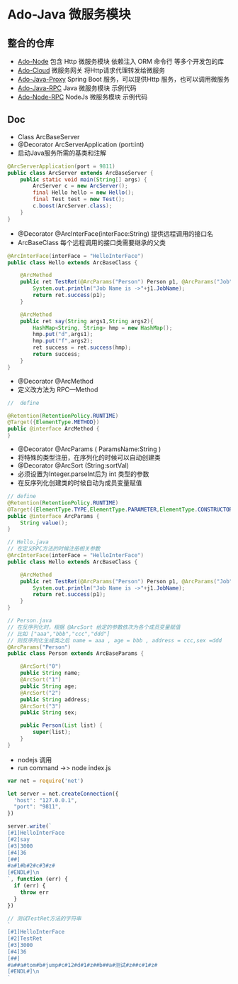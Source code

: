 # Ado-Java 微服务模块

## 整合的仓库
- [Ado-Node](https://github.com/chelizichen/ado-node) 包含 Http 微服务模块 依赖注入 ORM 命令行 等多个开发包的库
- [Ado-Cloud](https://github.com/chelizichen/ado-cloud) 微服务网关 将Http请求代理转发给微服务
- [Ado-Java-Proxy](https://github.com/chelizichen/ado-java-proxy) Spring Boot 服务，可以提供Http 服务，也可以调用微服务
- [Ado-Java-RPC](https://github.com/chelizichen/ado-java-rpc) Java 微服务模块 示例代码
- [Ado-Node-RPC](https://github.com/chelizichen/ado-node-rpc) NodeJs 微服务模块 示例代码


## Doc

- Class ArcBaseServer
- @Decorator ArcServerApplication (port:int)
- 启动Java服务所需的基类和注解
````Java
@ArcServerApplication(port = 9811)
public class ArcServer extends ArcBaseServer {
    public static void main(String[] args) {
        ArcServer c = new ArcServer();
        final Hello hello = new Hello();
        final Test test = new Test();
        c.boost(ArcServer.class);
    }
}

````

- @Decorator @ArcInterFace(interFace:String) 提供远程调用的接口名
- ArcBaseClass 每个远程调用的接口类需要继承的父类
````Java
@ArcInterFace(interFace = "HelloInterFace")
public class Hello extends ArcBaseClass {

    @ArcMethod
    public ret TestRet(@ArcParams("Person") Person p1, @ArcParams("Job")Job j1){
        System.out.println("Job Name is ->"+j1.JobName);
        return ret.success(p1);
    }

    @ArcMethod
    public ret say(String args1,String args2){
        HashMap<String, String> hmp = new HashMap();
        hmp.put("d",args1);
        hmp.put("f",args2);
        ret success = ret.success(hmp);
        return success;
    }
}

````


- @Decorator @ArcMethod
- 定义改方法为 RPC—Method

````java
//  define

@Retention(RetentionPolicy.RUNTIME)
@Target({ElementType.METHOD})
public @interface ArcMethod {
}

````

- @Decorator @ArcParams ( ParamsName:String )
- 将特殊的类型注册，在序列化的时候可以自动创建类
- @Decorator @ArcSort (String:sortVal)
- 必须设置为Integer.parseInt后为 int 类型的参数
- 在反序列化创建类的时候自动为成员变量赋值

````java
// define
@Retention(RetentionPolicy.RUNTIME)
@Target({ElementType.TYPE,ElementType.PARAMETER,ElementType.CONSTRUCTOR})
public @interface ArcParams {
    String value();
}

// Hello.java 
// 在定义RPC方法的时候注册相关参数
@ArcInterFace(interFace = "HelloInterFace")
public class Hello extends ArcBaseClass {

    @ArcMethod
    public ret TestRet(@ArcParams("Person") Person p1, @ArcParams("Job")Job j1){
        System.out.println("Job Name is ->"+j1.JobName);
        return ret.success(p1);
    }
}

// Person.java
// 在反序列化时，根据 @ArcSort 给定的参数依次为各个成员变量赋值
// 比如 ["aaa","bbb","ccc","ddd"]
// 则反序列化生成类之后 name = aaa , age = bbb , address = ccc,sex =ddd
@ArcParams("Person")
public class Person extends ArcBaseParams {

    @ArcSort("0")
    public String name;
    @ArcSort("1")
    public String age;
    @ArcSort("2")
    public String address;
    @ArcSort("3")
    public String sex;

    public Person(List list) {
        super(list);
    }
}

````
- nodejs 调用
- run command ->> node index.js
````js
var net = require('net')

let server = net.createConnection({
  'host': "127.0.0.1",
  "port": "9811",
})

server.write(`
[#1]HelloInterFace
[#2]say
[#3]3000
[#4]36
[##]
#a#1#b#2#c#3#z#
[#ENDL#]\n
`, function (err) {
  if (err) {
    throw err
  }
})
    
// 测试TestRet方法的字符串    
`
[#1]HelloInterFace
[#2]TestRet
[#3]3000
[#4]36
[##]
#a##a#tom#b#jump#c#12#d#1#z##b##a#测试#z##c#1#z#
[#ENDL#]\n
`
````
